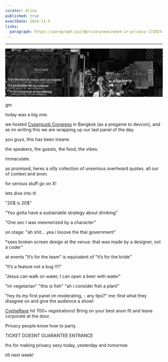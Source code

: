 ```yaml
---
curator: Alina
published: true
exactDate: 2024-11-5
links:
  paragraph: https://paragraph.xyz/@privacynews/week-in-privacy-172024
---
```


<!--
### Insights

### Knowledge

### Inspiration

### Inspiration: Going On(Line) an offering of media from the web

### Inspiration: Going Off(Line) an offering of IRL events 

### Explorer 

### Saucy Quote
-->

---

<img width="1200" alt="" src="https://raw.githubusercontent.com/web3privacy/news/refs/heads/main/web/public/img/w3pn-rome-meetup-jensei.png">


gm

today was a big one. 

we hosted [Cyperpunk Congress](https://lu.ma/w3pn-meetup-devcon7) in Bangkok (as a pregame to devcon), and as im writing this we are wrapping up our last panel of the day. 

you guys, this has been insane. 

the speakers, the guests, the food, the vibes. 

immaculate. 

as promised, heres a silly collection of unserious overheard quotes. all our of context and anon. 

for serious stuff go on X! 

lets dive into it! 

"20$ is 20$"

"You gotta have a sustainable strategy about drinking"

"One sec I was mesmerized by a character"

on stage: "ah shit... yea i looove the thai government"

*sees broken screen design at the venue: that was made by a designer, not a coder" 

at events "It’s for the team" is equivalent of "it’s for the bride" 

"It’s a feature not a bug !!!!"

"Jesus can walk on water, I can open a beer with water"

"im vegetarian" "this is fish" "ah i consider fish a plant" 

"hey its my first panel im moderating, - any tips?"
me: find what they disagree on and give the audience a show!

[CypheRave](https://lu.ma/gqmn3nsl?tk=0alI9J) hit 700+ registrations! Bring on your best anon fit and leave corporate at the door. 

Privacy people know how to party. 

TICKET DOESNT GUARANTEE ENTRANCE 

thx for making privacy sexy today, yesterday and tomorrow 

till next week! 
